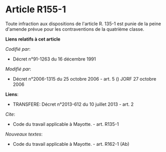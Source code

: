 # Article R155-1

Toute infraction aux dispositions de l'article R. 135-1 est punie de la peine d'amende prévue pour les contraventions de la
quatrième classe.

**Liens relatifs à cet article**

_Codifié par_:

  - Décret n°91-1263 du 16 décembre 1991

_Modifié par_:

  - Décret n°2006-1315 du 25 octobre 2006 - art. 5 () JORF 27 octobre 2006

**Liens**:

  - TRANSFERE: Décret n°2013-612 du 10 juillet 2013 - art. 2

_Cite_:

  - Code du travail applicable à Mayotte. - art. R135-1

_Nouveaux textes_:

  - Code du travail applicable à Mayotte. - art. R162-1 (Ab)

